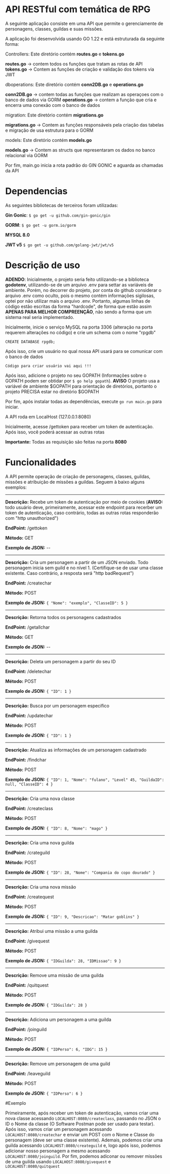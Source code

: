 # API RESTful com temática de RPG

A seguinte aplicação consiste em uma API que permite o gerenciamente de personagens, classes, guildas e suas missões.

A aplicação foi desenvolvida usando GO 1.22 e está estruturada da seguinte forma:

Controllers: Este diretório contém **routes.go** e **tokens.go**

**routes.go** -> contem todos os funções que tratam as rotas de API
**tokens.go** -> Contem as funções de criação e validação dos tokens via JWT

dboperations: Este diretório contém **conn2DB.go** e **operations.go**

**conn2DB.go** -> contem todas as funções que realizam as operaçoes com o banco de dados via GORM
**operations.go** -> contem a função que cria e encerra uma conexão com o banco de dados

migration: Este diretório contém **migrations.go**

**migrations.go** -> Contem as funções responsáveis pela criação das tabelas e migração de usa estrutura para o GORM

models: Este diretório contém **models.go**

**models.go** -> Contem as structs que representaram os dados no banco relacional via GORM

Por fim, main.go inicia a rota padrão do GIN GONIC e aguarda as chamadas da API

# Dependencias

As seguintes bibliotecas de terceiros foram utilizadas:

**Gin Gonic**: ``` $ go get -u github.com/gin-gonic/gin ```

**GORM**: ```$ go get -u gorm.io/gorm```

**MYSQL 8.0**

**JWT v5** ```$ go get -u github.com/golang-jwt/jwt/v5```

# Descrição de uso

**ADENDO**: Inicialmente, o projeto seria feito utilizando-se a biblioteca **godotenv**, utilizando-se de um arquivo .env para settar as variáveis de ambiente. Porém, no decorrer do projeto, por conta do github considerar o arquivo .env como oculto, pois o mesmo contém informações sigilosas, optei por não utilizar mais o arquivo .env. Portanto, algumas linhas de código estão escritas da forma "hardcode", de forma que estão assim **APENAS PARA MELHOR COMPREENÇÃO**, não sendo a forma que um sistema real seria implementado.

Inicialmente, inicie o serviço MySQL na porta 3306 (alteração na porta requerem alterações no código) e crie um schema com o nome "rpgdb"

```CREATE DATABASE rpgdb;```

Após isso, crie um usuário no qual nossa API usará para se comunicar com o banco de dados

```Código para criar usuário vai aqui !!!```

Após isso, adicione o projeto no seu GOPATH (Informações sobre o GOPATH podem ser obtidar por ```$ go help gopath```). **AVISO** O projeto usa a variável de ambiente $GOPATH para orientação de diretórios, portanto o projeto PRECISA estar no diretório $GOPATH

Por fim, após instalar todas as dependências, execute ```go run main.go``` para iniciar.

A API roda em LocalHost (127.0.0.1:8080)

Inicialmente, acesse /gettoken para receber um token de autenticação. Após isso, você poderá acessar as outras rotas

**Importante:** Todas as requisição são feitas na porta **8080**

# Funcionalidades

A API permite operação de criação de personagens, classes, guildas, missões e atribuição de missões a guildas. Seguem à baixo alguns exemplos:

-------------------------------------------------------------------------------------------------------------------------------------
**Descrição:** Recebe um token de autenticação por meio de cookies (**AVISO:** todo usuário deve, primeiramente, acessar este endpoint para recerber um token de autenticação, caso contrário, todas as outras rotas responderão com "http unauthorized")

**EndPoint:** /gettoken

**Método:**  GET

**Exemplo de JSON:** --

-------------------------------------------------------------------------------------------------------------------------------------
**Descrição:** Cria um personagem a partir de um JSON enviado. Todo personagem inicia sem guild e no nível 1. (Certifique-se de usar uma classe existente. Caso contrário, a resposta será "http badRequest")

**EndPoint:** /createchar

**Método:**  POST

**Exemplo de JSON:** ```{
    "Nome": "exemplo",
    "ClasseID": 5
}```

-------------------------------------------------------------------------------------------------------------------------------------
**Descrição:** Retorna todos os personagens cadastrados

**EndPoint:** /getallchar

**Método:**  GET

**Exemplo de JSON:** --

-------------------------------------------------------------------------------------------------------------------------------------
**Descrição:** Deleta um personagem a partir do seu ID

**EndPoint:** /deletechar

**Método:**  POST

**Exemplo de JSON:** ```{
    "ID": 1
}```

-------------------------------------------------------------------------------------------------------------------------------------
**Descrição:** Busca por um personagem específico

**EndPoint:** /updatechar

**Método:**  POST

**Exemplo de JSON:** ```{
    "ID": 1
}```

-------------------------------------------------------------------------------------------------------------------------------------
**Descrição:** Atualiza as informações de um personagem cadastrado

**EndPoint:** /findchar

**Método:**  POST

**Exemplo de JSON:** ```{
    "ID": 1,
    "Nome": "fulano",
    "Level" 45,
    "GuildaID": null,
    "ClasseID": 4
}```

-------------------------------------------------------------------------------------------------------------------------------------
**Descrição:** Cria uma nova classe

**EndPoint:** /createclass

**Método:**  POST

**Exemplo de JSON:** ```{
    "ID": 8,
    "Nome": "mago"
}```

-------------------------------------------------------------------------------------------------------------------------------------
**Descrição:** Cria uma nova guilda

**EndPoint:** /crateguild

**Método:**  POST

**Exemplo de JSON:** ```{
    "ID": 28,
    "Nome": "Compania do copo dourado"
}```

-------------------------------------------------------------------------------------------------------------------------------------
**Descrição:** Cria uma nova missão

**EndPoint:** /createquest

**Método:**  POST

**Exemplo de JSON:** ```{
    "ID": 9,
    "Descricao": "Matar goblins"
}```

-------------------------------------------------------------------------------------------------------------------------------------
**Descrição:** Atribui uma missão a uma guilda

**EndPoint:** /givequest

**Método:**  POST

**Exemplo de JSON:** ```{
    "IDGuilda": 28,
    "IDMissao": 9
}```

-------------------------------------------------------------------------------------------------------------------------------------
**Descrição:** Remove uma missão de uma guilda

**EndPoint:** /quitquest

**Método:**  POST

**Exemplo de JSON:** ```{
    "IDGuilda": 28
}```

-------------------------------------------------------------------------------------------------------------------------------------
**Descrição:** Adiciona um personagem a uma guilda

**EndPoint:** /joinguild

**Método:**  POST

**Exemplo de JSON:** ```{
    "IDPerso": 6,
    "IDG": 15
}```

-------------------------------------------------------------------------------------------------------------------------------------
**Descrição:** Remove um personagem de uma guild

**EndPoint:** /leaveguild

**Método:**  POST

**Exemplo de JSON:** ```{
    "IDPerso": 6
}```

#Exemplo

Primeiramente, após receber um token de autenticação, vamos criar uma nova classe acessando ```LOCALHOST:8080/createclass```, passando no JSON o ID o Nome da classe (O Software Postman pode ser usado para testar). Após isso, vamos criar um personagem acessando ```LOCALHOST:8080/createchar``` e enviar um POST com o Nome e Classe do personagem (deve ser uma classe existente). Ademais, podemos criar uma guilda acessando ```LOCALHOST:8080/createguild``` e, logo após isso, podemos adicionar nosso personagem a mesmo acessando ```LOCALHOST:8080/joinguild```. Por fim, podemos adiconar ou remover missões de uma guilda usando ```LOCALHOST:8080/givequest``` e ```LOCALHOST:8080/quitquest```
